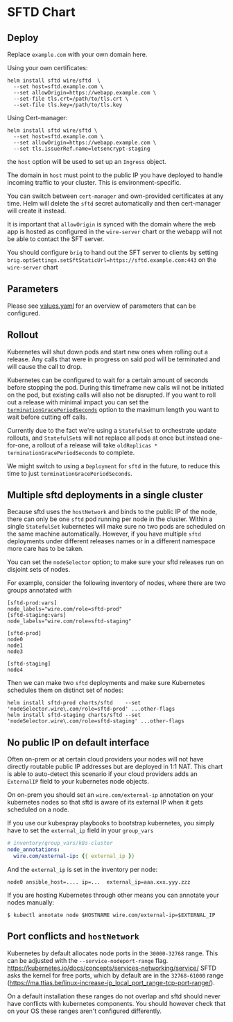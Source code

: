 # SFTD Chart


## Deploy

Replace `example.com` with your own domain here.

Using your own certificates:

```
helm install sftd wire/sftd  \
  --set host=sftd.example.com \
  --set allowOrigin=https://webapp.example.com \
  --set-file tls.crt=/path/to/tls.crt \
  --set-file tls.key=/path/to/tls.key
```

Using Cert-manager:
```
helm install sftd wire/sftd \
  --set host=sftd.example.com \
  --set allowOrigin=https://webapp.example.com \
  --set tls.issuerRef.name=letsencrypt-staging
```

the `host` option will be used to set up an `Ingress` object.

The domain in `host` must point to the public IP you have deployed to handle
incoming traffic to your cluster. This is environment-specific.

You can switch between `cert-manager` and own-provided certificates at any
time. Helm will delete the `sftd` secret automatically and then cert-manager
will create it instead.

It is important that `allowOrigin` is synced with the domain where the web app is hosted
as configured in the `wire-server` chart or the webapp will not be able to contact the SFT
server.

You should configure `brig` to hand out the SFT server to clients by setting
`brig.optSettings.setSftStaticUrl=https://sftd.example.com:443` on the `wire-server` chart

## Parameters

Please see [values.yaml](./values.yaml) for an overview of parameters that can be configured.


## Rollout

Kubernetes will shut down pods and start new ones when rolling out a release. Any calls
that were in progress on said pod will be terminated and will cause the call to drop.

Kubernetes can be configured to wait for a certain amount of seconds before
stopping the pod. During this timeframe new calls wil not be initiated on the
pod, but existing calls will also not be disrupted.  If you want to roll out a
release with minimal impact you can set the
[`terminationGracePeriodSeconds`](./values.yaml#L18) option to the maximum
length you want to wait before cutting off calls.

Currently due to the fact we're using a `StatefulSet` to orchestrate update
rollouts, and `StatefulSet`s will not replace all pods at once but instead
one-for-one, a rollout of a release will take `oldReplicas * terminationGracePeriodSeconds`
to complete.

We might switch to using a `Deployment` for `sftd` in the future, to reduce this time to just `terminationGracePeriodSeconds`.



## Multiple sftd deployments in a single cluster
Because sftd uses the `hostNetwork` and binds to the public IP of the node,
there can only be one `sftd` pod running per node in the cluster.  Within a
single `StatefulSet` kubernetes will make sure no two pods are scheduled on the
same machine automatically. However, if you have multiple `sftd` deployments under
different releases names or in a different namespace more care has to be taken.

You can set the `nodeSelector` option; to make sure your sftd releases run on disjoint sets of nodes.

For example, consider the following inventory of nodes, where there are two groups
annotated with

```
[sftd-prod:vars]
node_labels="wire.com/role=sftd-prod"
[sftd-staging:vars]
node_labels="wire.com/role=sftd-staging"

[sftd-prod]
node0
node1
node3

[sftd-staging]
node4
```

Then we can make two `sftd` deployments and make sure Kubernetes schedules them on distinct set of nodes:

```
helm install sftd-prod charts/sftd    --set 'nodeSelector.wire\.com/role=sftd-prod' ...other-flags
helm install sftd-staging charts/sftd --set 'nodeSelector.wire\.com/role=sftd-staging' ...other-flags
```

## No public IP on default interface

Often on-prem or at certain cloud providers your nodes will not have directly routable public IP addresses
but are deployed in 1:1 NAT.   This chart is able to auto-detect this scenario if your cloud providers adds
an `ExternalIP` field to your kubernetes node objects.

On on-prem you should set an `wire.com/external-ip` annotation on your kubernetes nodes so that sftd is aware
of its external IP when it gets scheduled on a node.

If you use our kubespray playbooks to bootstrap kubernetes, you simply have to
set the `external_ip` field in your `group_vars`
```yaml
# inventory/group_vars/k8s-cluster
node_annotations:
  wire.com/external-ip: {{ external_ip }}
```
And the `external_ip` is set in the inventory per node:
```
node0 ansible_host=.... ip=...  external_ip=aaa.xxx.yyy.zzz
```

If you are hosting Kubernetes through other means you can annotate your nodes manually:
```
$ kubectl annotate node $HOSTNAME wire.com/external-ip=$EXTERNAL_IP
```

## Port conflicts and `hostNetwork`

Kubernetes by default allocates node ports in the `30000-32768` range. This can
be adjusted with the `--service-nodeport-range` flag.
https://kubernetes.io/docs/concepts/services-networking/service/ SFTD asks the
kernel for free ports, which by default are in the `32768-61000` range
(https://ma.ttias.be/linux-increase-ip_local_port_range-tcp-port-range/).

On a default installation these ranges do not overlap and sftd should never have
conflicts with kubernetes components. You should however check that on your OS
these ranges aren't configured differently.
